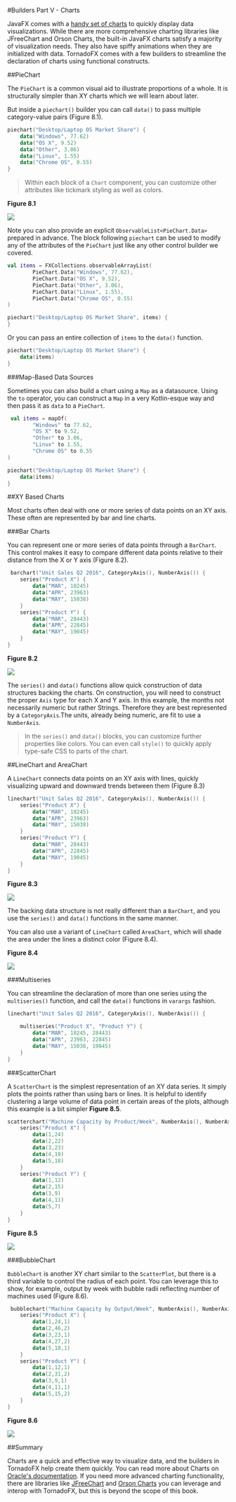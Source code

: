 #Builders Part V - Charts

JavaFX comes with a [handy set of charts](http://docs.oracle.com/javafx/2/charts/chart-overview.htm) to quickly display data visualizations. While there are more comprehensive charting libraries like JFreeChart and Orson Charts, the built-in JavaFX charts satisfy a majority of visualization needs. They also have spiffy animations when they are initialized with data. TornadoFX comes with a few builders to streamline the declaration of charts using functional constructs.


##PieChart

The `PieChart` is a common visual aid to illustrate proportions of a whole. It is structurally simpler than XY charts which we will learn about later. 

But inside a `piechart()` builder you can call `data()` to pass multiple category-value pairs (Figure 8.1).

```kotlin
piechart("Desktop/Laptop OS Market Share") {
    data("Windows", 77.62)
    data("OS X", 9.52)
    data("Other", 3.06)
    data("Linux", 1.55)
    data("Chrome OS", 0.55)
}
```

>Within each block of a `Chart` component, you can customize other attributes like tickmark styling as well as colors. 

**Figure 8.1**

![](http://i.imgur.com/FCMchDa.png)

Note you can also provide an explicit `ObservableList<PieChart.Data>` prepared in advance. The block following `piechart` can be used to modify any of the attributes of the `PieChart` just like any other control builder we covered. 

```kotlin
val items = FXCollections.observableArrayList(
        PieChart.Data("Windows", 77.62),
        PieChart.Data("OS X", 9.52),
        PieChart.Data("Other", 3.06),
        PieChart.Data("Linux", 1.55),
        PieChart.Data("Chrome OS", 0.55)
)

piechart("Desktop/Laptop OS Market Share", items) {
}
```

Or you can pass an entire collection of `items` to the `data()` function. 

```kotlin
piechart("Desktop/Laptop OS Market Share") {
    data(items)
}
```

###Map-Based Data Sources

Sometimes you can also build a chart using a `Map` as a datasource. Using the `to` operator, you can construct a `Map` in a very Kotlin-esque way and then pass it as `data` to a `PieChart`. 

```kotlin
 val items = mapOf(
        "Windows" to 77.62,
        "OS X" to 9.52,
        "Other" to 3.06,
        "Linux" to 1.55,
        "Chrome OS" to 0.55
)

piechart("Desktop/Laptop OS Market Share") {
    data(items)
}
```

##XY Based Charts

Most charts often deal with one or more series of data points on an XY axis. These often are represented by bar and line charts. 

###Bar Charts

You can represent one or more series of data points through a `BarChart`. This control makes it easy to compare different data points relative to their distance from the X or Y axis (Figure 8.2).

```kotlin
 barchart("Unit Sales Q2 2016", CategoryAxis(), NumberAxis()) {
    series("Product X") {
        data("MAR", 10245)
        data("APR", 23963)
        data("MAY", 15038)
    }
    series("Product Y") {
        data("MAR", 28443)
        data("APR", 22845)
        data("MAY", 19045)
    }
}
```

**Figure 8.2**

![](http://i.imgur.com/Dgp3Edx.png)

The `series()` and `data()` functions allow quick construction of data structures backing the charts. On construction, you will need to construct the proper `Axis` type for each X and Y axis. In this example, the months not necessarily numeric but rather Strings. Therefore they are best represented by a `CategoryAxis`.The units, already being numeric, are fit to use a `NumberAxis`. 

>In the `series()` and `data()` blocks, you can customize further properties like colors. You can even call `style()` to quickly apply type-safe CSS to parts of the chart. 
>

##LineChart and AreaChart

A `LineChart` connects data points on an XY axis with lines, quickly visualizing upward and downward trends between them (Figure 8.3)

```kotlin
linechart("Unit Sales Q2 2016", CategoryAxis(), NumberAxis()) {
    series("Product X") {
        data("MAR", 10245)
        data("APR", 23963)
        data("MAY", 15038)
    }
    series("Product Y") {
        data("MAR", 28443)
        data("APR", 22845)
        data("MAY", 19045)
    }
}
```

**Figure 8.3**

![](http://i.imgur.com/kRdYBEU.png)

The backing data structure is not really different than a `BarChart`, and you use the `series()` and `data()` functions in the same manner. 

You can also use a variant of `LineChart` called `AreaChart`, which will shade the area under the lines a distinct color (Figure 8.4).

**Figure 8.4**

![](http://i.imgur.com/62vVj2P.png)

###Multiseries

You can streamline the declaration of more than one series using the `multiseries()` function, and call the `data()` functions in `varargs` fashion. 

```kotlin
linechart("Unit Sales Q2 2016", CategoryAxis(), NumberAxis()) {

    multiseries("Product X", "Product Y") {
        data("MAR", 10245, 28443)
        data("APR", 23963, 22845)
        data("MAY", 15038, 19045)
    }
}
```


###ScatterChart

A `ScatterChart` is the simplest representation of an XY data series. It simply plots the points rather than using bars or lines. It is helpful to identify clustering a large volume of data point in certain areas of the plots, although this example is a bit simpler **Figure 8.5**. 


```kotlin
scatterchart("Machine Capacity by Product/Week", NumberAxis(), NumberAxis()) {
    series("Product X") {
        data(1,24)
        data(2,22)
        data(3,23)
        data(4,19)
        data(5,18)
    }
    series("Product Y") {
        data(1,12)
        data(2,15)
        data(3,9)
        data(4,11)
        data(5,7)
    }
}
```

 **Figure 8.5**
 
![](http://i.imgur.com/eXtjM30.png)


###BubbleChart


`BubbleChart` is another XY chart similar to the `ScatterPlot`, but there is a third variable to control the radius of each point. You can leverage this to show, for example, output by week with bubble radii reflecting number of machines used (Figure 8.6).


```kotlin
 bubblechart("Machine Capacity by Output/Week", NumberAxis(), NumberAxis()) {
    series("Product X") {
        data(1,24,1)
        data(2,46,2)
        data(3,23,1)
        data(4,27,2)
        data(5,18,1)
    }
    series("Product Y") {
        data(1,12,1)
        data(2,31,2)
        data(3,9,1)
        data(4,11,1)
        data(5,15,2)
    }
}
```

**Figure 8.6**

![](http://i.imgur.com/RV1j0Ue.png)

##Summary

Charts are a quick and effective way to visualize data, and the builders in TornadoFX help create them quickly. You can read more about Charts on [Oracle's documentation](http://docs.oracle.com/javase/8/javafx/user-interface-tutorial/charts.htm). If you need more advanced charting functionality, there are libraries like [JFreeChart](http://www.jfree.org/jfreechart/) and [Orson Charts](http://www.object-refinery.com/orsoncharts/) you can leverage and interop with TornadoFX, but this is beyond the scope of this book. 
